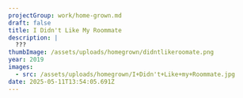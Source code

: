 ```yaml
---
projectGroup: work/home-grown.md
draft: false
title: I Didn't Like My Roommate
description: |
  ???
thumbImage: /assets/uploads/homegrown/didntlikeroomate.png
year: 2019
images:
  - src: /assets/uploads/homegrown/I+Didn't+Like+my+Roommate.jpg
date: 2025-05-11T13:54:05.691Z
---
```


